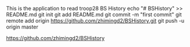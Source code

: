 This is the application to read troop28 BS History
echo "# BSHistory" >> README.md
git init
git add README.md
git commit -m "first commit"
git remote add origin https://github.com/zhimingd2/BSHistory.git
git push -u origin master

https://github.com/zhimingd2/BSHistory
